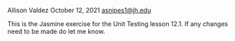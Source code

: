 Allison Valdez 
October 12, 2021 
asnipes1@jh.edu

This is the Jasmine exercise for the Unit Testing lesson 12.1. If any changes need to be made do let me know.
